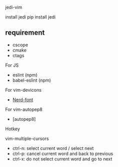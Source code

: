jedi-vim

install jedi
pip install jedi

requirement
-----------

- cscope
- cmake
- ctags

For JS
- eslint (npm)
- babel-eslint (npm)

For vim-devicons
- [Nerd-font](https://github.com/ryanoasis/nerd-fonts)

For vim-autopep8
- [autopep8]

Hotkey

vim-multiple-cursors

- ctrl-n: select current word / select next
- ctrl-p: cancel current word and back to previous
- ctrl-x: do not select current word and go to next
